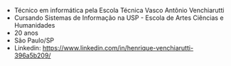 <!--
**henriquevenchiarutti/henriquevenchiarutti** is a ✨ _special_ ✨ repository because its `README.md` (this file) appears on your GitHub profile.

Here are some ideas to get you started:

- 🔭 I’m currently working on ...
- 🌱 I’m currently learning ...
- 👯 I’m looking to collaborate on ...
- 🤔 I’m looking for help with ...
- 💬 Ask me about ...
- 📫 How to reach me: ...
- 😄 Pronouns: ...
- ⚡ Fun fact: ...
-->

- Técnico em informática pela Escola Técnica Vasco Antônio Venchiarutti
- Cursando Sistemas de Informação na USP - Escola de Artes Ciências e Humanidades
- 20 anos
- São Paulo/SP
- Linkedin: https://www.linkedin.com/in/henrique-venchiarutti-396a5b209/

